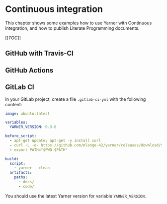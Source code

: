 # Continuous integration

This chapter shows some examples how to use Yarner with Continuous integration, and how to publish Literate Programming documents.

[[_TOC_]]

## GitHub with Travis-CI

## GitHub Actions

## GitLab CI

In your GitLab project, create a file `.gitlab-ci-yml` with the following content:

```yml
image: ubuntu:latest

variables:
  YARNER_VERSION: 0.3.0

before_script:
  - apt-get update; apt-get -y install curl
  - curl -L -o- https://github.com/mlange-42/yarner/releases/download/${YARNER_VERSION}/yarner-${YARNER_VERSION}-linux-amd64.tar.gz | tar xz
  - export PATH="$PWD:$PATH"

build:
  script:
    - yarner --clean
  artifacts:
    paths:
      - docs/
      - code/
```

You should use the latest Yarner version for variable `YARNER_VERSION`.
